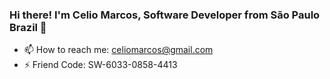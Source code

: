 ### Hi there! I'm Celio Marcos, Software Developer from São Paulo Brazil 👋

- 📫 How to reach me: celiomarcos@gmail.com
- ⚡ Friend Code: SW-6033-0858-4413

<!--
**celiomarcos/celiomarcos** is a ✨ _special_ ✨ repository because its `README.md` (this file) appears on your GitHub profile.

Here are some ideas to get you started:

- 🔭 I’m currently working on ...
- 🌱 I’m currently learning ...
- 👯 I’m looking to collaborate on ...
- 🤔 I’m looking for help with ...
- 💬 Ask me about ...
- 📫 How to reach me: ...
- 😄 Pronouns: ...
- ⚡ Fun fact: ...
-->
